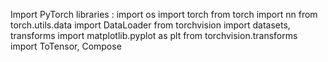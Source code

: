 Import PyTorch libraries :
import os
import torch
from torch import nn
from torch.utils.data import DataLoader
from torchvision import datasets, transforms
import matplotlib.pyplot as plt
from torchvision.transforms import ToTensor, Compose
